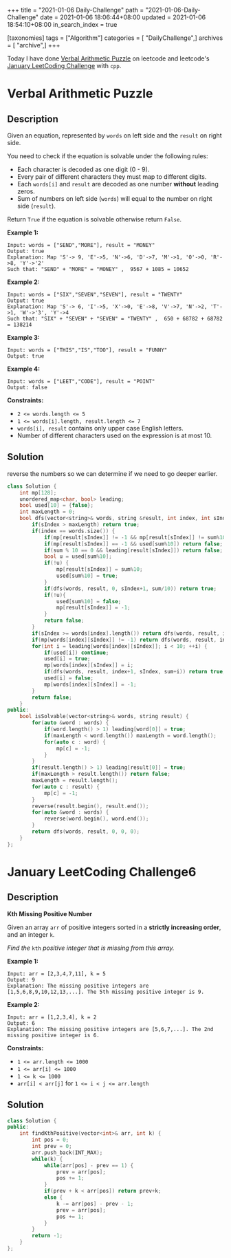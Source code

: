 +++
title = "2021-01-06 Daily-Challenge"
path = "2021-01-06-Daily-Challenge"
date = 2021-01-06 18:06:44+08:00
updated = 2021-01-06 18:54:10+08:00
in_search_index = true

[taxonomies]
tags = ["Algorithm"]
categories = [ "DailyChallenge",]
archives = [ "archive",]
+++

Today I have done [Verbal Arithmetic Puzzle](https://leetcode.com/problems/verbal-arithmetic-puzzle/) on leetcode and leetcode's [January LeetCoding Challenge](https://leetcode.com/explore/challenge/card/january-leetcoding-challenge-2021/579/week-1-january-1st-january-7th/3594/) with `cpp`.

<!-- more -->

# Verbal Arithmetic Puzzle

## Description

Given an equation, represented by `words` on left side and the `result` on right side.

You need to check if the equation is solvable under the following rules:

- Each character is decoded as one digit (0 - 9).
- Every pair of different characters they must map to different digits.
- Each `words[i]` and `result` are decoded as one number **without** leading zeros.
- Sum of numbers on left side (`words`) will equal to the number on right side (`result`). 

Return `True` if the equation is solvable otherwise return `False`.

**Example 1:**

```
Input: words = ["SEND","MORE"], result = "MONEY"
Output: true
Explanation: Map 'S'-> 9, 'E'->5, 'N'->6, 'D'->7, 'M'->1, 'O'->0, 'R'->8, 'Y'->'2'
Such that: "SEND" + "MORE" = "MONEY" ,  9567 + 1085 = 10652
```

**Example 2:**

```
Input: words = ["SIX","SEVEN","SEVEN"], result = "TWENTY"
Output: true
Explanation: Map 'S'-> 6, 'I'->5, 'X'->0, 'E'->8, 'V'->7, 'N'->2, 'T'->1, 'W'->'3', 'Y'->4
Such that: "SIX" + "SEVEN" + "SEVEN" = "TWENTY" ,  650 + 68782 + 68782 = 138214
```

**Example 3:**

```
Input: words = ["THIS","IS","TOO"], result = "FUNNY"
Output: true
```

**Example 4:**

```
Input: words = ["LEET","CODE"], result = "POINT"
Output: false
```

**Constraints:**

- `2 <= words.length <= 5`
- `1 <= words[i].length, result.length <= 7`
- `words[i], result` contains only upper case English letters.
- Number of different characters used on the expression is at most 10.

## Solution

reverse the numbers so we can determine if we need to go deeper earlier.

``` cpp
class Solution {
    int mp[128];
    unordered_map<char, bool> leading;
    bool used[10] = {false};
    int maxLength = 0;
    bool dfs(vector<string>& words, string &result, int index, int sIndex, int sum) {
        if(sIndex > maxLength) return true;
        if(index == words.size()) {
            if(mp[result[sIndex]] != -1 && mp[result[sIndex]] != sum%10) return false;
            if(mp[result[sIndex]] == -1 && used[sum%10]) return false;
            if(sum % 10 == 0 && leading[result[sIndex]]) return false;
            bool u = used[sum%10];
            if(!u) {
                mp[result[sIndex]] = sum%10;
                used[sum%10] = true;
            }
            if(dfs(words, result, 0, sIndex+1, sum/10)) return true;
            if(!u){
                used[sum%10] = false;
                mp[result[sIndex]] = -1;
            }
            return false;
        }
        if(sIndex >= words[index].length()) return dfs(words, result, index+1, sIndex, sum);
        if(mp[words[index][sIndex]] != -1) return dfs(words, result, index+1, sIndex, sum+mp[words[index][sIndex]]);
        for(int i = leading[words[index][sIndex]]; i < 10; ++i) {
            if(used[i]) continue;
            used[i] = true;
            mp[words[index][sIndex]] = i;
            if(dfs(words, result, index+1, sIndex, sum+i)) return true;
            used[i] = false;
            mp[words[index][sIndex]] = -1;
        }
        return false;
    }
public:
    bool isSolvable(vector<string>& words, string result) {
        for(auto &word : words) {
            if(word.length() > 1) leading[word[0]] = true;
            if(maxLength < word.length()) maxLength = word.length();
            for(auto c : word) {
                mp[c] = -1;
            }
        }
        if(result.length() > 1) leading[result[0]] = true;
        if(maxLength > result.length()) return false;
        maxLength = result.length();
        for(auto c : result) {
            mp[c] = -1;
        }
        reverse(result.begin(), result.end());
        for(auto &word : words) {
            reverse(word.begin(), word.end());
        }
        return dfs(words, result, 0, 0, 0);
    }
};
```

# January LeetCoding Challenge6

## Description

**Kth Missing Positive Number**

Given an array `arr` of positive integers sorted in a **strictly increasing order**, and an integer `k`.

*Find the* `kth` *positive integer that is missing from this array.*

**Example 1:**

```
Input: arr = [2,3,4,7,11], k = 5
Output: 9
Explanation: The missing positive integers are [1,5,6,8,9,10,12,13,...]. The 5th missing positive integer is 9.
```

**Example 2:**

```
Input: arr = [1,2,3,4], k = 2
Output: 6
Explanation: The missing positive integers are [5,6,7,...]. The 2nd missing positive integer is 6.
```

**Constraints:**

- `1 <= arr.length <= 1000`
- `1 <= arr[i] <= 1000`
- `1 <= k <= 1000`
- `arr[i] < arr[j]` for `1 <= i < j <= arr.length`

## Solution

``` cpp
class Solution {
public:
    int findKthPositive(vector<int>& arr, int k) {
        int pos = 0;
        int prev = 0;
        arr.push_back(INT_MAX);
        while(k) {
            while(arr[pos] - prev == 1) {
                prev = arr[pos];
                pos += 1;
            }
            if(prev + k < arr[pos]) return prev+k;
            else {
                k -= arr[pos] - prev - 1;
                prev = arr[pos];
                pos += 1;
            }
        }
        return -1;
    }
};
```